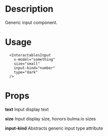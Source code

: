 # Description
Generic input component.

# Usage
```vue
  <InteractablesInput
    v-model="something"
    size="small"
    input-kind="number"
    type="dark"
  />
```

# Props

**text** Input display text

**size** Input display size, honors bulma.io sizes

**input-kind** Abstracts generic input type attribute